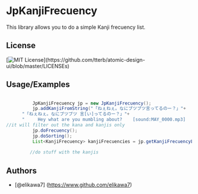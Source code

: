 # JpKanjiFrecuency

This library allows you to do a simple Kanji frecuency list. 




## License
[![MIT License](https://img.shields.io/apm/l/atomic-design-ui.svg?)](https://github.com/tterb/atomic-design-ui/blob/master/LICENSEs)



## Usage/Examples

```java

		  JpKanjiFrecuency jp = new JpKanjiFrecuency(); 
		  jp.addKanjiFromString("「ねぇねぇ。なにブツブツ言ってるのー？」"+	
      "「ねぇねぇ。なにブツブツ 言[い]ってるのー？」"+
      "		Hey what are you mumbling about?	[sound:MAY_0000.mp3]		1	？？？	Mayuri?"); //you can add a string with kanjis, english, whatever, 
//it will filter out the kana and kanjis only 
		  jp.doFrecuency();
		  jp.doSorting();
		  List<KanjiFrecuency> kanjiFrecuencies = jp.getKanjiFrecuencyList();
	 	 
	 	 //do stuff with the kanjis
```


## Authors

- [@elikawa7] (https://www.github.com/elikawa7)

